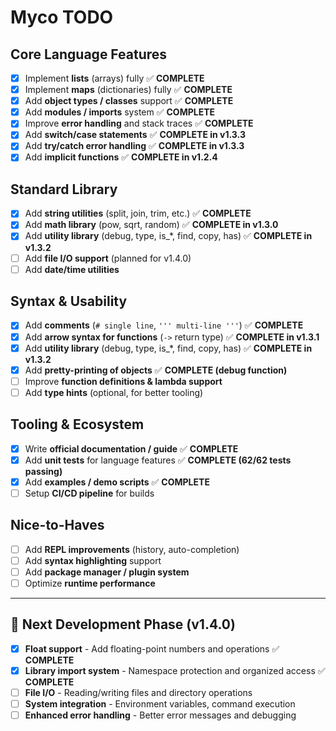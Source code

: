 # Myco TODO

## Core Language Features

* [x] Implement **lists** (arrays) fully ✅ **COMPLETE**
* [x] Implement **maps** (dictionaries) fully ✅ **COMPLETE**
* [x] Add **object types / classes** support ✅ **COMPLETE**
* [x] Add **modules / imports** system ✅ **COMPLETE**
* [x] Improve **error handling** and stack traces ✅ **COMPLETE**
* [x] Add **switch/case statements** ✅ **COMPLETE in v1.3.3**
* [x] Add **try/catch error handling** ✅ **COMPLETE in v1.3.3**
* [x] Add **implicit functions** ✅ **COMPLETE in v1.2.4**

## Standard Library

* [x] Add **string utilities** (split, join, trim, etc.) ✅ **COMPLETE**
* [x] Add **math library** (pow, sqrt, random) ✅ **COMPLETE in v1.3.0**
* [x] Add **utility library** (debug, type, is_*, find, copy, has) ✅ **COMPLETE in v1.3.2**
* [ ] Add **file I/O support** (planned for v1.4.0)
* [ ] Add **date/time utilities**

## Syntax & Usability

* [x] Add **comments** (`# single line`, `''' multi-line '''`) ✅ **COMPLETE**
* [x] Add **arrow syntax for functions** (`->` return type) ✅ **COMPLETE in v1.3.1**
* [x] Add **utility library** (debug, type, is_*, find, copy, has) ✅ **COMPLETE in v1.3.2**
* [x] Add **pretty-printing of objects** ✅ **COMPLETE (debug function)**
* [ ] Improve **function definitions & lambda support**
* [ ] Add **type hints** (optional, for better tooling)

## Tooling & Ecosystem

* [x] Write **official documentation / guide** ✅ **COMPLETE**
* [x] Add **unit tests** for language features ✅ **COMPLETE (62/62 tests passing)**
* [x] Add **examples / demo scripts** ✅ **COMPLETE**
* [ ] Setup **CI/CD pipeline** for builds

## Nice-to-Haves

* [ ] Add **REPL improvements** (history, auto-completion)
* [ ] Add **syntax highlighting** support
* [ ] Add **package manager / plugin system**
* [ ] Optimize **runtime performance**

---

## 🚀 Next Development Phase (v1.4.0)

* [x] **Float support** - Add floating-point numbers and operations ✅ **COMPLETE**
* [x] **Library import system** - Namespace protection and organized access ✅ **COMPLETE**
* [ ] **File I/O** - Reading/writing files and directory operations
* [ ] **System integration** - Environment variables, command execution
* [ ] **Enhanced error handling** - Better error messages and debugging
